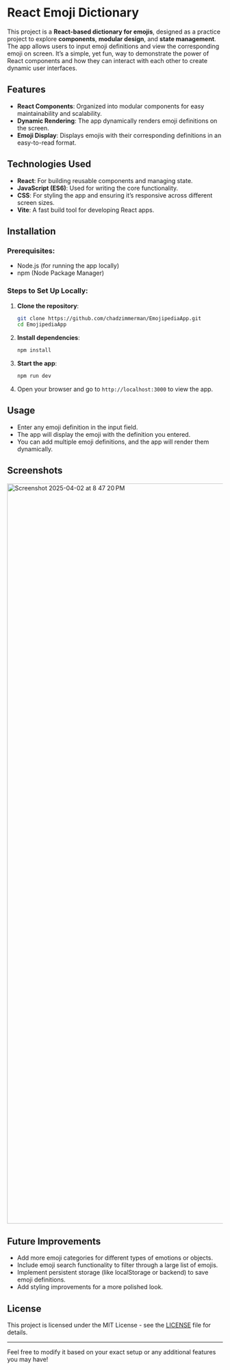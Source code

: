 # React Emoji Dictionary

This project is a **React-based dictionary for emojis**, designed as a practice project to explore **components**, **modular design**, and **state management**. The app allows users to input emoji definitions and view the corresponding emoji on screen. It’s a simple, yet fun, way to demonstrate the power of React components and how they can interact with each other to create dynamic user interfaces.

## Features

- **React Components**: Organized into modular components for easy maintainability and scalability.
- **Dynamic Rendering**: The app dynamically renders emoji definitions on the screen.
- **Emoji Display**: Displays emojis with their corresponding definitions in an easy-to-read format.

## Technologies Used

- **React**: For building reusable components and managing state.
- **JavaScript (ES6)**: Used for writing the core functionality.
- **CSS**: For styling the app and ensuring it’s responsive across different screen sizes.
- **Vite**: A fast build tool for developing React apps.

## Installation

### Prerequisites:
- Node.js (for running the app locally)
- npm (Node Package Manager)

### Steps to Set Up Locally:

1. **Clone the repository**:
   ```bash
   git clone https://github.com/chadzimmerman/EmojipediaApp.git
   cd EmojipediaApp
   ```

2. **Install dependencies**:
   ```bash
   npm install
   ```

3. **Start the app**:
   ```bash
   npm run dev
   ```

4. Open your browser and go to `http://localhost:3000` to view the app.

## Usage

- Enter any emoji definition in the input field.
- The app will display the emoji with the definition you entered.
- You can add multiple emoji definitions, and the app will render them dynamically.

## Screenshots
<img width="1727" alt="Screenshot 2025-04-02 at 8 47 20 PM" src="https://github.com/user-attachments/assets/21b2e6d3-e491-477f-8889-f68292a96770" />



## Future Improvements

- Add more emoji categories for different types of emotions or objects.
- Include emoji search functionality to filter through a large list of emojis.
- Implement persistent storage (like localStorage or backend) to save emoji definitions.
- Add styling improvements for a more polished look.

## License

This project is licensed under the MIT License - see the [LICENSE](LICENSE) file for details.

---

Feel free to modify it based on your exact setup or any additional features you may have!
